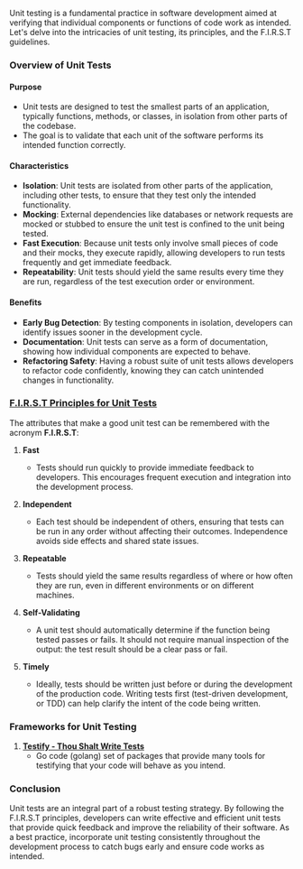 Unit testing is a fundamental practice in software development aimed at verifying that individual components or functions of code work as intended. Let's delve into the intricacies of unit testing, its principles, and the F.I.R.S.T guidelines.

### Overview of Unit Tests

#### **Purpose**

- Unit tests are designed to test the smallest parts of an application, typically functions, methods, or classes, in isolation from other parts of the codebase.
- The goal is to validate that each unit of the software performs its intended function correctly.

#### **Characteristics**

- **Isolation**: Unit tests are isolated from other parts of the application, including other tests, to ensure that they test only the intended functionality.
- **Mocking**: External dependencies like databases or network requests are mocked or stubbed to ensure the unit test is confined to the unit being tested.
- **Fast Execution**: Because unit tests only involve small pieces of code and their mocks, they execute rapidly, allowing developers to run tests frequently and get immediate feedback.
- **Repeatability**: Unit tests should yield the same results every time they are run, regardless of the test execution order or environment.

#### **Benefits**

- **Early Bug Detection**: By testing components in isolation, developers can identify issues sooner in the development cycle.
- **Documentation**: Unit tests can serve as a form of documentation, showing how individual components are expected to behave.
- **Refactoring Safety**: Having a robust suite of unit tests allows developers to refactor code confidently, knowing they can catch unintended changes in functionality.

### [F.I.R.S.T Principles for Unit Tests](https://github.com/NikolaiKovalenko/edu-testing/tree/main/unit/first)

The attributes that make a good unit test can be remembered with the acronym **F.I.R.S.T**:

1. **Fast**
    - Tests should run quickly to provide immediate feedback to developers. This encourages frequent execution and integration into the development process.

2. **Independent**
    - Each test should be independent of others, ensuring that tests can be run in any order without affecting their outcomes. Independence avoids side effects and shared state issues.

3. **Repeatable**
    - Tests should yield the same results regardless of where or how often they are run, even in different environments or on different machines.

4. **Self-Validating**
    - A unit test should automatically determine if the function being tested passes or fails. It should not require manual inspection of the output: the test result should be a clear pass or fail.

5. **Timely**
    - Ideally, tests should be written just before or during the development of the production code. Writing tests first (test-driven development, or TDD) can help clarify the intent of the code being written.

### Frameworks for Unit Testing
1. [**Testify - Thou Shalt Write Tests**](https://github.com/NikolaiKovalenko/edu-testing/tree/main/unit/TESTIFY.md)
   - Go code (golang) set of packages that provide many tools for testifying that your code will behave as you intend.
   
### Conclusion

Unit tests are an integral part of a robust testing strategy. By following the F.I.R.S.T principles, developers can write effective and efficient unit tests that provide quick feedback and improve the reliability of their software. As a best practice, incorporate unit testing consistently throughout the development process to catch bugs early and ensure code works as intended.